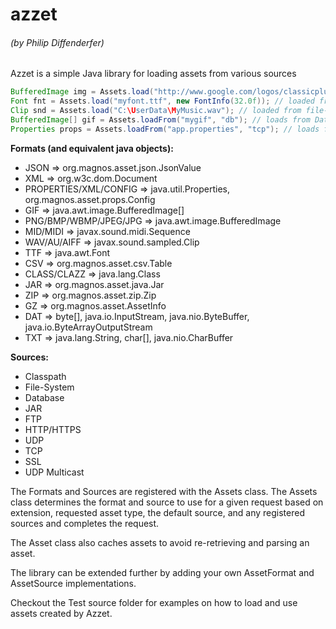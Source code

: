 <h1>azzet</h1>
<h6>(by Philip Diffenderfer)</h6>

Azzet is a simple Java library for loading assets from various sources

```java
BufferedImage img = Assets.load("http://www.google.com/logos/classicplus.png"); // loaded from website
Font fnt = Assets.load("myfont.ttf", new FontInfo(32.0f)); // loaded from classpath
Clip snd = Assets.load("C:\UserData\MyMusic.wav"); // loaded from file-system
BufferedImage[] gif = Assets.loadFrom("mygif", "db"); // loads from DatabaseSource saved as "db"
Properties props = Assets.loadFrom("app.properties", "tcp"); // loads from TcpSource saved as "tcp"
```

<b>Formats (and equivalent java objects):</b>
- JSON => org.magnos.asset.json.JsonValue
- XML => org.w3c.dom.Document
- PROPERTIES/XML/CONFIG => java.util.Properties, org.magnos.asset.props.Config
- GIF => java.awt.image.BufferedImage[]
- PNG/BMP/WBMP/JPEG/JPG => java.awt.image.BufferedImage
- MID/MIDI => javax.sound.midi.Sequence
- WAV/AU/AIFF => javax.sound.sampled.Clip
- TTF => java.awt.Font
- CSV => org.magnos.asset.csv.Table
- CLASS/CLAZZ => java.lang.Class
- JAR => org.magnos.asset.java.Jar
- ZIP => org.magnos.asset.zip.Zip
- GZ => org.magnos.asset.AssetInfo
- DAT => byte[], java.io.InputStream, java.nio.ByteBuffer, java.io.ByteArrayOutputStream
- TXT => java.lang.String, char[], java.nio.CharBuffer

<b>Sources:</b>
- Classpath
- File-System
- Database
- JAR
- FTP
- HTTP/HTTPS
- UDP
- TCP
- SSL
- UDP Multicast 

The Formats and Sources are registered with the Assets class. The Assets class determines the format and source to use for a given request based on extension, requested asset type, the default source, and any registered sources and completes the request. 

The Asset class also caches assets to avoid re-retrieving and parsing an asset.

The library can be extended further by adding your own AssetFormat and AssetSource implementations.

Checkout the Test source folder for examples on how to load and use assets created by Azzet.
